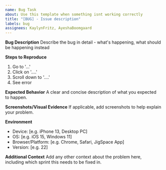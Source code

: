 ```yaml
---
name: Bug Task
about: Use this template when something isnt working correctly
title: "[BUG] - Issue description"
labels: bug
assignees: KaylynFritz, AyeshaBoomgaard
---
```


**Bug Description**
Describe the bug in detail - what's happening, what should be happening instead

**Steps to Reproduce**
1. Go to '...'
2. Click on '....'
3. Scroll down to '....'
4. See error

**Expected Behavior**
A clear and concise description of what you expected to happen.

**Screenshots/Visual Evidence**
If applicable, add screenshots to help explain your problem.

**Environment**
- Device: [e.g. iPhone 13, Desktop PC]
- OS: [e.g. iOS 15, Windows 11]
- Browser/Platform: [e.g. Chrome, Safari, JigSpace App]
- Version: [e.g. 22]

**Additional Context**
Add any other context about the problem here, including which sprint this needs to be fixed in.